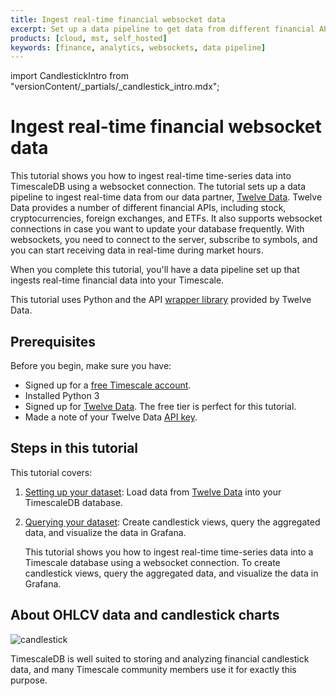 ```yaml
---
title: Ingest real-time financial websocket data
excerpt: Set up a data pipeline to get data from different financial APIs
products: [cloud, mst, self_hosted]
keywords: [finance, analytics, websockets, data pipeline]
---
```


import CandlestickIntro from "versionContent/_partials/_candlestick_intro.mdx";

# Ingest real-time financial websocket data

This tutorial shows you how to ingest real-time time-series data into
TimescaleDB using a websocket connection. The tutorial sets up a data pipeline
to ingest real-time data from our data partner, [Twelve Data][twelve-data].
Twelve Data provides a number of different financial APIs, including stock,
cryptocurrencies, foreign exchanges, and ETFs. It also supports websocket
connections in case you want to update your database frequently. With
websockets, you need to connect to the server, subscribe to symbols, and you can
start receiving data in real-time during market hours.

When you complete this tutorial, you'll have a data pipeline set
up that ingests real-time financial data into your Timescale.

This tutorial uses Python and the API
[wrapper library][twelve-wrapper] provided by Twelve Data.

## Prerequisites

Before you begin, make sure you have:

*   Signed up for a [free Timescale account][cloud-install].
*   Installed Python 3
*   Signed up for [Twelve Data][twelve-signup]. The free tier is perfect for
    this tutorial.
*   Made a note of your Twelve Data [API key](https://twelvedata.com/account/api-keys).

## Steps in this tutorial

This tutorial covers:

1.  [Setting up your dataset][financial-ingest-dataset]: Load data from
    [Twelve Data][twelve-data] into your TimescaleDB database.
1.  [Querying your dataset][financial-ingest-query]: Create candlestick views, query
    the aggregated data, and visualize the data in Grafana.

    This tutorial shows you how to ingest real-time time-series data into a Timescale
    database using a websocket connection. To create candlestick views, query the
    aggregated data, and visualize the data in Grafana.

## About OHLCV data and candlestick charts

<CandlestickIntro />

![candlestick](https://assets.timescale.com/docs/images/tutorials/intraday-stock-analysis/candlestick_fig.png)

TimescaleDB is well suited to storing and analyzing financial candlestick data,
and many Timescale community members use it for exactly this purpose.

[cloud-install]: /getting-started/:currentVersion:/#create-your-timescale-account
[financial-ingest-dataset]: /tutorials/:currentVersion:/financial-ingest-real-time/financial-ingest-dataset/
[financial-ingest-query]: /tutorials/:currentVersion:/financial-ingest-real-time/financial-ingest-query/
[twelve-data]: https://twelvedata.com/
[twelve-signup]: https://twelvedata.com/login
[twelve-wrapper]: https://github.com/twelvedata/twelvedata-python
